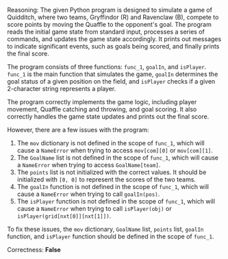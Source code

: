 Reasoning: 
The given Python program is designed to simulate a game of Quidditch, where two teams, Gryffindor (R) and Ravenclaw (B), compete to score points by moving the Quaffle to the opponent's goal. The program reads the initial game state from standard input, processes a series of commands, and updates the game state accordingly. It prints out messages to indicate significant events, such as goals being scored, and finally prints the final score.

The program consists of three functions: `func_1`, `goalIn`, and `isPlayer`. `func_1` is the main function that simulates the game, `goalIn` determines the goal status of a given position on the field, and `isPlayer` checks if a given 2-character string represents a player.

The program correctly implements the game logic, including player movement, Quaffle catching and throwing, and goal scoring. It also correctly handles the game state updates and prints out the final score.

However, there are a few issues with the program:

1. The `mov` dictionary is not defined in the scope of `func_1`, which will cause a `NameError` when trying to access `mov[com][0]` or `mov[com][1]`.
2. The `GoalName` list is not defined in the scope of `func_1`, which will cause a `NameError` when trying to access `GoalName[team]`.
3. The `points` list is not initialized with the correct values. It should be initialized with `[0, 0]` to represent the scores of the two teams.
4. The `goalIn` function is not defined in the scope of `func_1`, which will cause a `NameError` when trying to call `goalIn(pos)`.
5. The `isPlayer` function is not defined in the scope of `func_1`, which will cause a `NameError` when trying to call `isPlayer(obj)` or `isPlayer(grid[nxt[0]][nxt[1]])`.

To fix these issues, the `mov` dictionary, `GoalName` list, `points` list, `goalIn` function, and `isPlayer` function should be defined in the scope of `func_1`.

Correctness: **False**